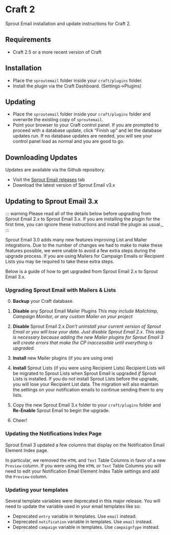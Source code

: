 # Craft 2

Sprout Email installation and update instructions for Craft 2.

## Requirements

* Craft 2.5 or a more recent version of Craft

## Installation

* Place the `sproutemail` folder inside your `craft/plugins` folder.
* Install the plugin via the Craft Dashboard. (Settings&rarr;Plugins)

## Updating

* Place the `sproutemail` folder inside your `craft/plugins` folder and overwrite the existing copy of `sproutemail`.
* Point your browser to your Craft control panel. If you are prompted to proceed with a database update, click “Finish up” and let the database updates run.  If no database updates are needed, you will see your control panel load as normal and you are good to go.

## Downloading Updates

Updates are available via the Github repository.

- Visit the [Sprout Email releases](https://github.com/barrelstrength/craft-sprout-email/releases) tab
- Download the latest version of Sprout Email v3.x

## Updating to Sprout Email 3.x

::: warning
Please read all of the details below before upgrading from Sprout Email 2.x to Sprout Email 3.x. If you are installing the plugin for the first time, you can ignore these instructions and install the plugin as usual._
:::

Sprout Email 3.0 adds many new features improving List and Mailer integrations. Due to the number of changes we had to make to make these features possible, we were unable to avoid a few extra steps during the upgrade process. If you are using Mailers for Campaign Emails or Recipient Lists you may be required to take these extra steps.

Below is a guide of how to get upgraded from Sprout Email 2.x to Sprout Email 3.x.

### Upgrading Sprout Email with Mailers & Lists

0. **Backup** your Craft database.

1. **Disable** any Sprout Email Mailer Plugins 
_This may include Mailchimp, Campaign Monitor, or any custom Mailer on your project_

2. **Disable** Sprout Email 2.x
_Don't uninstall your current version of Sprout Email or you will lose your data. Just disable Sprout Email 2.x. This step is necessary because adding the new Mailer plugins for Sprout Email 3 will create errors that make the CP inaccessible until everything is upgraded._

3. **Install** new Mailer plugins (if you are using one)

4. **Install** Sprout Lists (if you were using Recipient Lists)
Recipient Lists will be migrated to Sprout Lists when Sprout Email is upgraded _if_ Sprout Lists is installed. If you do not install Sprout Lists before the upgrade, you will lose your Recipient List data. The migration will also maintain the settings on your notification emails to continue sending them to any lists.

5. Copy the new Sprout Email 3.x folder to your `craft/plugins` folder and **Re-Enable** Sprout Email to begin the upgrade.

6. Cheer!

### Updating the Notifications Index Page

Sprout Email 3 updated a few columns that display on the Notification Email Element Index page.

In particular, we removed the `HTML` and `Text` Table Columns in favor of a new `Preview` column. If you were using the `HTML` or `Text` Table Columns you will need to edit your Notification Email Element Index Table settings and add the `Preview` column.

### Updating your templates

Several template variables were deprecated in this major release. You will need to update the variable used in your email templates like so:

- Deprecated `entry` variable in templates. Use `email` instead.
- Deprecated `notification` variable in templates. Use `email` instead.
- Deprecated `campaign` variable in templates. Use `campaignType` instead.